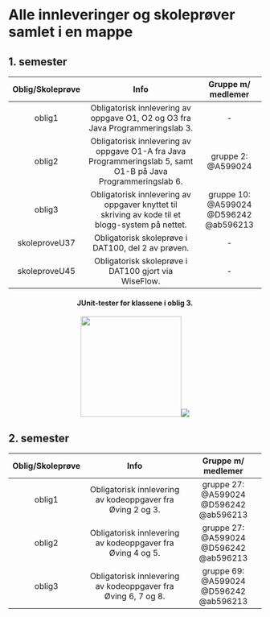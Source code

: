 # Alle innleveringer og skoleprøver samlet i en mappe

## 1. semester
| Oblig/Skoleprøve | Info | Gruppe m/ medlemer |
|:----------------:|:--------:|:------------------:|
|   oblig1  | Obligatorisk innlevering av oppgave O1, O2 og O3 fra Java Programmeringslab 3. | - |
|   oblig2  | Obligatorisk innlevering av oppgave O1-A fra Java Programmeringslab 5, samt O1-B på Java Programmeringslab 6. | gruppe 2: <br> @A599024 |
|   oblig3  | Obligatorisk innlevering av oppgaver knyttet til skriving av kode til et blogg-system på nettet. | gruppe 10: <br> @A599024 @D596242 @ab596213 |
| skoleproveU37 | Obligatorisk skoleprøve i DAT100, del 2 av prøven. | - |
| skoleproveU45 | Obligatorisk skoleprøve i DAT100 gjort via WiseFlow. | - |
<h4 align="center" style="bold">JUnit-tester for klassene i oblig 3.</h4>
<p align="center">
	<img src="https://i.imgur.com/7bAFdtA.png" width="200"/><img src="https://i.imgur.com/ACckW1Y.png"/>
</p>

## 2. semester
| Oblig/Skoleprøve | Info | Gruppe m/ medlemer |
|:----------------:|:--------:|:------------------:|
|   oblig1  | Obligatorisk innlevering av kodeoppgaver fra Øving 2 og 3. | gruppe 27: <br> @A599024 @D596242 @ab596213 |
|   oblig2  | Obligatorisk innlevering av kodeoppgaver fra Øving 4 og 5. | gruppe 27: <br> @A599024 @D596242 @ab596213 |
|   oblig3  | Obligatorisk innlevering av kodeoppgaver fra Øving 6, 7 og 8. | gruppe 69: <br> @A599024 @D596242 @ab596213 |
